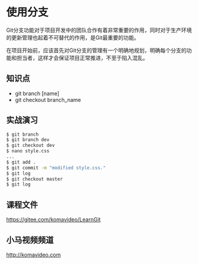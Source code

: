 使用分支
========

Git分支功能对于项目开发中的团队合作有着非常重要的作用，同时对于生产环境的更新管理也起着不可替代的作用，是Git最重要的功能。

在项目开始前，应该首先对Git分支的管理有一个明确地规划，明确每个分支的功能和担当者，这样才会保证项目正常推进，不至于陷入混乱。

## 知识点

* git branch [name]
* git checkout branch_name

## 实战演习

~~~bash
$ git branch
$ git branch dev
$ git checkout dev
$ nano style.css
...
$ git add .
$ git commit -m "modified style.css."
$ git log
$ git checkout master
$ git log
~~~

## 课程文件

https://gitee.com/komavideo/LearnGit

## 小马视频频道

http://komavideo.com
